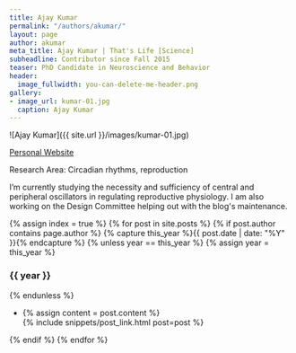 ```yaml
---
title: Ajay Kumar
permalink: "/authors/akumar/"
layout: page
author: akumar
meta_title: Ajay Kumar | That's Life [Science]
subheadline: Contributor since Fall 2015
teaser: PhD Candidate in Neuroscience and Behavior
header:
  image_fullwidth: you-can-delete-me-header.png
gallery:
- image_url: kumar-01.jpg
  caption: Ajay Kumar
---
```


![Ajay Kumar]({{ site.url }}/images/kumar-01.jpg)

[Personal Website](http://people.umass.edu/ajaykumar)

Research Area: Circadian rhythms, reproduction

I’m currently studying the necessity and sufficiency of central and peripheral oscillators in regulating reproductive physiology. I am also working on the Design Committee helping out with the blog's maintenance.

{% assign index = true %}
{% for post in site.posts %}
{% if post.author contains page.author %}
{% capture this_year %}{{ post.date | date: "%Y" }}{% endcapture %}
{% unless year == this_year %}
{% assign year = this_year %}
<h3>{{ year }}</h3>
{% endunless %}
<ul style="list-style-type:disc">
 <li> 
 {% assign content = post.content %} 
 <article>
 {% include snippets/post_link.html post=post %}
 </article>
 </li>
</ul>
{% endif %}
{% endfor %}
